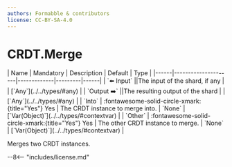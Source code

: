 ```yaml
---
authors: Formabble & contributors
license: CC-BY-SA-4.0
---
```



# CRDT.Merge

<div class="sh-parameters" markdown="1">
| Name | Mandatory | Description | Default | Type |
|------|---------------------|-------------|---------|------|
| `⬅️ Input` ||The input of the shard, if any | | [`Any`](../../types/#any) |
| `Output ➡️` ||The resulting output of the shard | | [`Any`](../../types/#any) |
| `Into` | :fontawesome-solid-circle-xmark:{title="Yes"} Yes  | The CRDT instance to merge into. | `None` | [`Var(Object)`](../../types/#contextvar) |
| `Other` | :fontawesome-solid-circle-xmark:{title="Yes"} Yes  | The other CRDT instance to merge. | `None` | [`Var(Object)`](../../types/#contextvar) |

</div>

Merges two CRDT instances.

--8<-- "includes/license.md"

